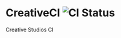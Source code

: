 CreativeCI ![CI Status](https://www.codeship.io/projects/6c1e67b0-1d83-0131-30a0-3eb1871875f5/status)
==========

Creative Studios CI
